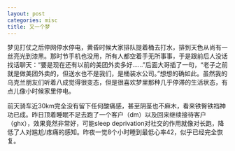 ```yaml
---
layout: post
categories: misc
title: 又一个梦
---
```


梦见打仗之后停网停水停电，黄昏时候大家排队提着桶去打水，排到天色从尚有一丝亮光到漆黑。那时节手机也没用，所有人都空着手无所事事，于是跟前后人没话找话聊天：“要是现在还有以前的美团外卖多好……”后面大哥插了一句，“老子之前就是做美团外卖的，但送水也不是我们，是桶装水公司。”想想的确如此。虽然我的乌克兰朋友们听着八成觉得很变态，但是很喜欢梦里那种几乎停滞的生活状态，有点儿像小时候家里停电。

前天骑车近30km完全没有留下任何酸痛感，甚至阴茎也不麻木，看来铁臀铁裆神功已成。昨日顶着睡眠不足去跑了一个客户（dm）以及回来继续接待客户（ghx），效果竟然非常好，可能sleep deprivation对社交的作用就像对长跑，降低了人对尴尬/疼痛的感知。昨夜一觉8个小时睡到最低心率42，似乎已经完全恢复。
